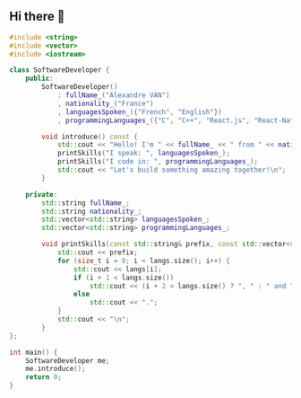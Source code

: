 ## Hi there 👋

```c++
#include <string>
#include <vector>
#include <iostream>

class SoftwareDeveloper {
    public:
        SoftwareDeveloper() 
            : fullName_("Alexandre VAN")
            , nationality_("France")
            , languagesSpoken_({"French", "English"})
            , programmingLanguages_({"C", "C++", "React.js", "React-Native", "Django", "Go"}) {}

        void introduce() const {
            std::cout << "Hello! I'm " << fullName_ << " from " << nationality_ << ".\n";
            printSkills("I speak: ", languagesSpoken_);
            printSkills("I code in: ", programmingLanguages_);
            std::cout << "Let's build something amazing together!\n";
        }

    private:
        std::string fullName_;
        std::string nationality_;
        std::vector<std::string> languagesSpoken_;
        std::vector<std::string> programmingLanguages_;

        void printSkills(const std::string& prefix, const std::vector<std::string>& langs) const {
            std::cout << prefix;
            for (size_t i = 0; i < langs.size(); i++) {
                std::cout << langs[i];
                if (i + 1 < langs.size())
                    std::cout << (i + 2 < langs.size() ? ", " : " and ");
                else
                    std::cout << ".";
            }
            std::cout << "\n";
        }
};

int main() {
    SoftwareDeveloper me;
    me.introduce();
    return 0;
}
```

<!--
**alexandre-van/alexandre-van** is a ✨ _special_ ✨ repository because its `README.md` (this file) appears on your GitHub profile.

Here are some ideas to get you started:

- 🔭 I’m currently working on ...
- 🌱 I’m currently learning ...
- 👯 I’m looking to collaborate on ...
- 🤔 I’m looking for help with ...
- 💬 Ask me about ...
- 📫 How to reach me: ...
- 😄 Pronouns: ...
- ⚡ Fun fact: ...
-->
